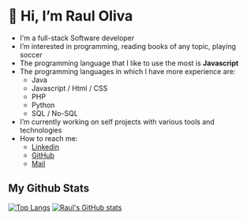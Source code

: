 # 👋 Hi, I’m Raul Oliva
- I'm a full-stack Software developer
- I’m interested in programming, reading books of any topic, playing soccer
- The programming language that I like to use the most is **Javascript**
- The programming languages in which I have more experience are: 
  * Java
  * Javascript / Html / CSS
  * PHP
  * Python
  * SQL / No-SQL
- I’m currently working on self projects with various tools and technologies
- How to reach me:
  * [Linkedin](https://www.linkedin.com/in/raul-oliva-27208817b/)
  * [GitHub](http://github.com/rauloliva)
  * [Mail](mailto:oliva.raul12@gmail.com)

## My Github Stats

[![Top Langs](https://github-readme-stats.vercel.app/api/top-langs/?username=rauloliva&theme=merko)](https://github.com/anuraghazra/github-readme-stats)
[![Raul's GitHub stats](https://github-readme-stats.vercel.app/api?username=rauloliva&show_icons=true&theme=merko)](https://github.com/anuraghazra/github-readme-stats)
